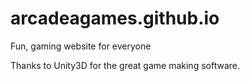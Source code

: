# arcadeagames.github.io
Fun, gaming website for everyone

Thanks to Unity3D for the great game making software.
